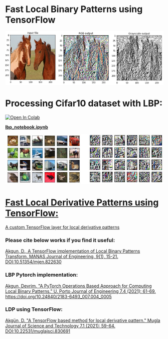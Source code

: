 # Fast Local Binary Patterns using TensorFlow
![alt text](images/lpb_rgb_gray.png)

# Processing Cifar10 dataset with LBP:

[![Open In Colab](https://colab.research.google.com/assets/colab-badge.svg)](https://colab.research.google.com/github/dwday/lbp_tensorflow_python/blob/main/lbp_notebook.ipynb)

**[lbp_notebook.ipynb](lbp_notebook.ipynb)** 

![alt text](images/cifar10_rgb_lbp.jpg)



# [ Fast Local Derivative Patterns using TensorFlow:](https://github.com/dwday/deep-learning-ldp-layer)
[A custom TensorFlow layer for local derivative patterns](https://github.com/dwday/deep-learning-ldp-layer)


### Please cite below works if you find it useful:
[Akgun, D., A TensorFlow implementation of Local Binary Patterns Transform. MANAS Journal of Engineering, 9(1), 15-21. DOI:10.51354/mjen.822630](https://www.researchgate.net/publication/363250644_A_TensorFlow_implementation_of_Local_Binary_Patterns_Transform)


### LBP Pytorch implementation:

[Akgun, Devrim. "A PyTorch Operations Based Approach for Computing Local Binary Patterns." U. Porto Journal of Engineering 7.4 (2021): 61-69. https://doi.org/10.24840/2183-6493_007.004_0005 ](https://www.researchgate.net/publication/356572689_PyTorch_Operations_Based_Approach_for_Computing_Local_Binary_Patterns)

### LDP using TensorFlow:

[Akgün, D. "A TensorFlow based method for local derivative pattern." Mugla Journal of Science and Technology 7.1 (2021): 59-64. DOI:10.22531/muglajsci.830691](https://www.researchgate.net/publication/349905348_TensorFlow_Accelerated_Feature_Extraction_Using_Local_Derivative_Pattern)
